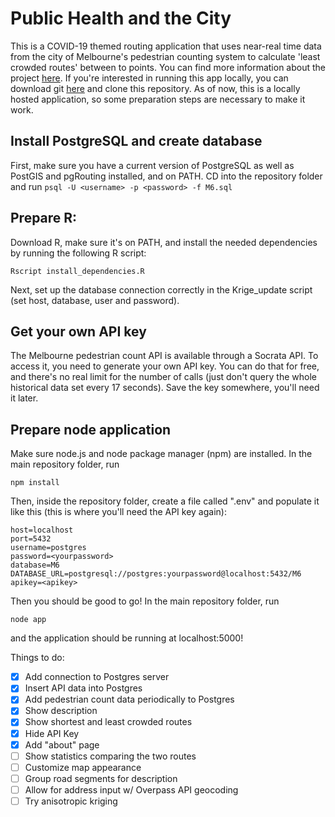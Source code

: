# Public Health and the City

This is a COVID-19 themed routing application that uses near-real time data from the city of Melbourne's pedestrian counting system to calculate 'least crowded routes' between to points. You can find more information about the project [here](https://github.com/chrstnbwnkl/gima_m_6/blob/master/poster/Decrowd_Poster.pdf). If you're interested in running this app locally, you can download git [here](https://git-scm.com/) and clone this repository. As of now, this is a locally hosted application, so some preparation steps are necessary to make it work. 

## Install PostgreSQL and create database
First, make sure you have a current version of PostgreSQL as well as PostGIS and pgRouting installed, and on PATH. CD into the repository folder and run
```psql -U <username> -p <password> -f M6.sql```

## Prepare R:
Download R, make sure it's on PATH, and install the needed dependencies by running the following R script:
```
Rscript install_dependencies.R
```
Next, set up the database connection correctly in the Krige_update script (set host, database, user and password).

## Get your own API key
The Melbourne pedestrian count API is available through a Socrata API. To access it, you need to generate your own API key. You can do that for free, and there's no real limit for the number of calls (just don't query the whole historical data set every 17 seconds). Save the key somewhere, you'll need it later.

## Prepare node application
Make sure node.js and node package manager (npm) are installed. In the main repository folder, run
```
npm install
```
Then, inside the repository folder, create a file called ".env" and populate it like this (this is where you'll need the API key again):
```
host=localhost
port=5432
username=postgres
password=<yourpassword>
database=M6
DATABASE_URL=postgresql://postgres:yourpassword@localhost:5432/M6
apikey=<apikey>
```

Then you should be good to go! In the main repository folder, run
```
node app
```
and the application should be running at localhost:5000!

Things to do:

- [x] Add connection to Postgres server
- [x] Insert API data into Postgres
- [x] Add pedestrian count data periodically to Postgres
- [x] Show description
- [x] Show shortest and least crowded routes
- [x] Hide API Key
- [x] Add "about" page
- [ ] Show statistics comparing the two routes
- [ ] Customize map appearance
- [ ] Group road segments for description
- [ ] Allow for address input w/ Overpass API geocoding
- [ ] Try anisotropic kriging
